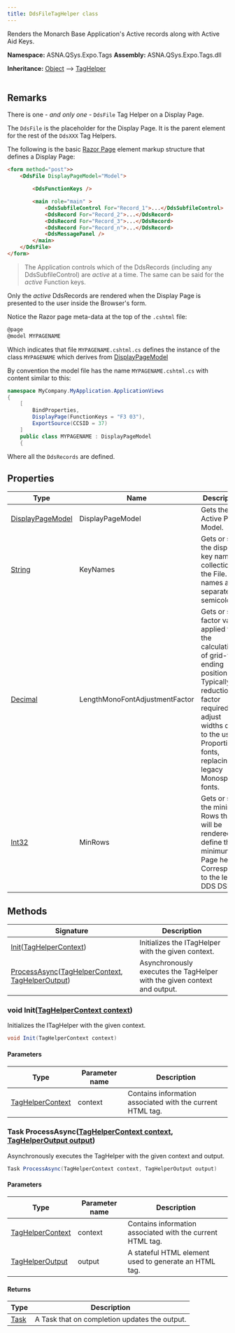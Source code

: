 ```yaml
---
title: DdsFileTagHelper class
---
```


Renders the Monarch Base Application's Active records along with Active Aid Keys.

**Namespace:** ASNA.QSys.Expo.Tags
**Assembly:** ASNA.QSys.Expo.Tags.dll

**Inheritance:** [Object](https://docs.microsoft.com/en-us/dotnet/api/system.object) --> [TagHelper](https://learn.microsoft.com/en-us/dotnet/api/microsoft.aspnetcore.razor.taghelpers.taghelper?view=aspnetcore-8.0)
<br>
<br>


## Remarks

There is one *- and only one -* `DdsFile` Tag Helper on a Display Page.

The `DdsFile` is the placeholder for the Display Page. It is the parent element for the rest of the `DdsXXX` Tag Helpers.

The following is the basic [Razor Page](https://docs.microsoft.com/en-us/aspnet/core/razor-pages/) element markup structure that defines a Display Page:

```html
<form method="post">>
    <DdsFile DisplayPageModel="Model">

        <DdsFunctionKeys />

        <main role="main" >
            <DdsSubfileControl For="Record_1">...</DdsSubfileControl>
            <DdsRecord For="Record_2">...</DdsRecord>
            <DdsRecord For="Record_3">...</DdsRecord>
            <DdsRecord For="Record_n">...</DdsRecord>
            <DdsMessagePanel />
        </main>
    </DdsFile>
</form>
```

>The Application controls which of the DdsRecords (including any DdsSubfileControl) are *active* at a time. The same can be said for the *active* Function keys.

Only the *active* DdsRecords are rendered when the Display Page is presented to the user inside the Browser's form.

Notice the Razor page meta-data at the top of the `.cshtml` file:

```html
@page
@model MYPAGENAME
```

Which indicates that file `MYPAGENAME.cshtml.cs` defines the instance of the class `MYPAGENAME` which derives from [DisplayPageModel](/reference/expo/qsys-expo-model/display-page-model.html)

By convention the model file has the name `MYPAGENAME.cshtml.cs` with content similar to this: 

```cs
namespace MyCompany.MyApplication.ApplicationViews
{
    [
        BindProperties,
        DisplayPage(FunctionKeys = "F3 03"),
        ExportSource(CCSID = 37)
    ]
    public class MYPAGENAME : DisplayPageModel
    {
```

Where all the `DdsRecords` are defined.

## Properties

| Type | Name | Description
| --- | --- | --- 
| [DisplayPageModel](/reference/expo/qsys-expo-model/display-page-model.html) | DisplayPageModel | Gets the Active Page Model. |
| [String](https://learn.microsoft.com/en-us/dotnet/api/system.string?view=net-8.0) | KeyNames | Gets or sets the display key name collection for the File. Key names are separated by semicolon. |
| [Decimal](https://learn.microsoft.com/en-us/dotnet/csharp/language-reference/builtin-types/floating-point-numeric-types) | LengthMonoFontAdjustmentFactor | Gets or sets factor value applied to the calculation of grid-field ending positions. Typically a reduction factor required to adjust widths due to the use of  Proportional fonts, replacing legacy Monospaced fonts. |
| [Int32](https://learn.microsoft.com/en-us/dotnet/csharp/language-reference/builtin-types/integral-numeric-types) | MinRows | Gets or sets the minimum Rows that will be rendered to define the minimum Page height. Corresponds to the legacy DDS DSPSIZ  |

## Methods

| Signature | Description |
| --- | --- |
| [Init](#void-inittaghelpercontext-context)([TagHelperContext](https://learn.microsoft.com/en-us/dotnet/api/microsoft.aspnetcore.razor.taghelpers.taghelpercontext?view=aspnetcore-8.0)) | Initializes the ITagHelper with the given context. 
| [ProcessAsync](#task-processasynctaghelpercontext-context-taghelperoutput-output)([TagHelperContext](https://learn.microsoft.com/en-us/dotnet/api/microsoft.aspnetcore.razor.taghelpers.taghelpercontext?view=aspnetcore-8.0), [TagHelperOutput](https://learn.microsoft.com/en-us/dotnet/api/microsoft.aspnetcore.razor.taghelpers.taghelperoutput?view=aspnetcore-8.0)) | Asynchronously executes the TagHelper with the given context and output.

### void Init([TagHelperContext context](https://learn.microsoft.com/en-us/dotnet/api/microsoft.aspnetcore.razor.taghelpers.taghelpercontext?view=aspnetcore-8.0))

Initializes the ITagHelper with the given context. 

```cs
void Init(TagHelperContext context)
```

#### Parameters

| Type | Parameter name | Description
| --- | --- | ---
| [TagHelperContext](https://learn.microsoft.com/en-us/dotnet/api/microsoft.aspnetcore.razor.taghelpers.taghelpercontext?view=aspnetcore-8.0) | context | Contains information associated with the current HTML tag.

### Task ProcessAsync([TagHelperContext context](https://learn.microsoft.com/en-us/dotnet/api/microsoft.aspnetcore.razor.taghelpers.taghelpercontext?view=aspnetcore-8.0), [TagHelperOutput output](https://learn.microsoft.com/en-us/dotnet/api/microsoft.aspnetcore.razor.taghelpers.taghelperoutput?view=aspnetcore-8.0))

Asynchronously executes the TagHelper with the given context and output.

```cs
Task ProcessAsync(TagHelperContext context, TagHelperOutput output)
```

#### Parameters

| Type | Parameter name | Description
| --- | --- | ---
| [TagHelperContext](https://learn.microsoft.com/en-us/dotnet/api/microsoft.aspnetcore.razor.taghelpers.taghelpercontext?view=aspnetcore-8.0) | context | Contains information associated with the current HTML tag.
| [TagHelperOutput](https://learn.microsoft.com/en-us/dotnet/api/microsoft.aspnetcore.razor.taghelpers.taghelperoutput?view=aspnetcore-8.0) | output | A stateful HTML element used to generate an HTML tag.

#### Returns

| Type | Description
| --- | ---
| [Task](https://docs.microsoft.com/en-us/dotnet/api/system.threading.tasks.taskscheduler) | A Task that on completion updates the output.
